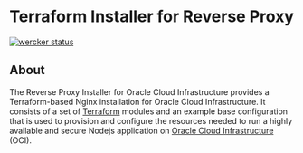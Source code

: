 [terraform]: https://terraform.io
[oci]: https://cloud.oracle.com/cloud-infrastructure
[oci provider]: https://github.com/oracle/terraform-provider-oci/releases
[API signing]: https://docs.us-phoenix-1.oraclecloud.com/Content/API/Concepts/apisigningkey.htm
[Kubectl]: https://kubernetes.io/docs/tasks/tools/install-kubectl/

# Terraform Installer for Reverse Proxy

[![wercker status](https://app.wercker.com/status/7dd9fa20b980673dc0e252961950f590/s/master "wercker status")](https://app.wercker.com/project/byKey/7dd9fa20b980673dc0e252961950f590)

## About

The Reverse Proxy Installer for Oracle Cloud Infrastructure provides a Terraform-based Nginx installation for Oracle 
Cloud Infrastructure. It consists of a set of [Terraform][terraform] modules and an example base configuration that is 
used to provision and configure the resources needed to run a highly available and secure Nodejs application on [Oracle Cloud Infrastructure][oci] (OCI).